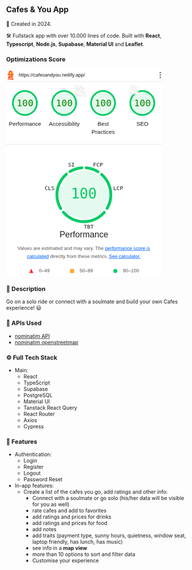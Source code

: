 ## Cafes & You App
📆 Created in 2024.

🛠 Fullstack app with over 10.000 lines of code. Built with **React**, **Typescript**, **Node.js**, **Supabase**, **Material UI** and **Leaflet**.
### Optimizations Score
![image](./src/lighthouse-cafes-app.png)
### 💬 Description
 Go on a solo ride or connect with a soulmate and build your own Cafes experience! 😃
### 📡 APIs Used
  - [nominatim API](https://nominatim.org/)
  - [nominatim openstreetmap](https://nominatim.openstreetmap.org/ui/search.html)
### ⚙️ Full Tech Stack
* Main:
  * React
  * TypeScript
  * Supabase
  * PostgreSQL
  * Material UI
  * Tanstack React Query
  * React Router
  * Axios
  * Cypress
### 🎨 Features
  - Authentication:
    - Login
    - Register
    - Logout
    - Password Reset
  - In-app features:
    - Create a list of the cafes you go, add ratings and other info:
      - Connect with a soulmate or go solo (his/her data will be visible for you as well)
      - rate cafes and add to favorites
      - add ratings and prices for drinks
      - add ratings and prices for food
      - add notes
      - add traits (payment type, sunny hours, quietness, window seat, laptop friendly, has lunch, has music)
      - see info in a **map view**
      - more than 10 options to sort and filter data
      - Customise your experience
